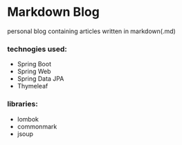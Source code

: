 
# Markdown Blog

personal blog containing articles written in markdown(.md)

### technogies used:
- Spring Boot
- Spring Web
- Spring Data JPA
- Thymeleaf
### libraries:
- lombok
- commonmark
- jsoup
